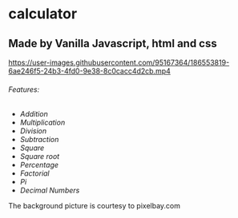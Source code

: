 # calculator

## Made by Vanilla Javascript, html and css



https://user-images.githubusercontent.com/95167364/186553819-6ae246f5-24b3-4fd0-9e38-8c0cacc4d2cb.mp4




###### Features:
* *Addition*
* *Multiplication*
* *Division*
* *Subtraction*
* *Square*
* *Square root*
* *Percentage*
* *Factorial*
* *Pi*
* *Decimal Numbers*

The background picture is courtesy to pixelbay.com
